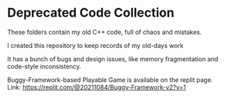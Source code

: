 # Deprecated Code Collection
These folders contain my old C++ code, full of chaos and mistakes.

I created this repository to keep records of my old-days work

It has a bunch of bugs and design issues, like memory fragmentation and code-style inconsistency.

Buggy-Framework-based Playable Game is available on the replit page.
Link: https://replit.com/@20211084/Buggy-Framework-v2?v=1
